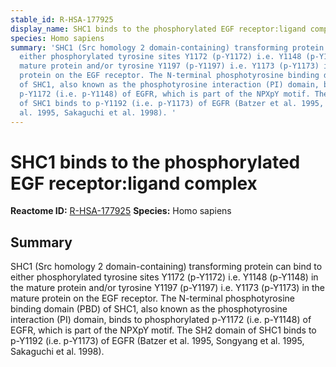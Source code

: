 ```yaml
---
stable_id: R-HSA-177925
display_name: SHC1 binds to the phosphorylated EGF receptor:ligand complex
species: Homo sapiens
summary: 'SHC1 (Src homology 2 domain-containing) transforming protein can bind to
  either phosphorylated tyrosine sites Y1172 (p-Y1172) i.e. Y1148 (p-Y1148) in the
  mature protein and/or tyrosine Y1197 (p-Y1197) i.e. Y1173 (p-Y1173) in the mature
  protein on the EGF receptor. The N-terminal phosphotyrosine binding domain (PBD)
  of SHC1, also known as the phosphotyrosine interaction (PI) domain, binds to phosphorylated
  p-Y1172 (i.e. p-Y1148) of EGFR, which is part of the NPXpY motif. The SH2 domain
  of SHC1 binds to p-Y1192 (i.e. p-Y1173) of EGFR (Batzer et al. 1995, Songyang et
  al. 1995, Sakaguchi et al. 1998). '
---
```


# SHC1 binds to the phosphorylated EGF receptor:ligand complex
**Reactome ID:** [R-HSA-177925](https://reactome.org/content/detail/R-HSA-177925)
**Species:** Homo sapiens

## Summary

SHC1 (Src homology 2 domain-containing) transforming protein can bind to either phosphorylated tyrosine sites Y1172 (p-Y1172) i.e. Y1148 (p-Y1148) in the mature protein and/or tyrosine Y1197 (p-Y1197) i.e. Y1173 (p-Y1173) in the mature protein on the EGF receptor. The N-terminal phosphotyrosine binding domain (PBD) of SHC1, also known as the phosphotyrosine interaction (PI) domain, binds to phosphorylated p-Y1172 (i.e. p-Y1148) of EGFR, which is part of the NPXpY motif. The SH2 domain of SHC1 binds to p-Y1192 (i.e. p-Y1173) of EGFR (Batzer et al. 1995, Songyang et al. 1995, Sakaguchi et al. 1998). 
